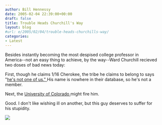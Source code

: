 ```yaml
---
author: Bill Hennessy
date: 2005-02-04 22:39:00+00:00
draft: false
title: Trouble Heads Churchill's Way
layout: blog
#url: e/2005/02/04/trouble-heads-churchills-way/
categories:
- Latest
---
```


Besides instantly becoming the most despised college professor in America--not an easy thing to achieve, by the way--Ward Churchill recieved two doses of bad news today:




First, though he claims 1/16 Cherokee, the tribe he claims to belong to says "[he's not one of us." ](https://www.rockymountainnews.com/drmn/local/article/0,1299,DRMN_15_3519179,00.html)His name is nowhere in their database, so he's not a member.




Next, the [University of Colorado ](https://news.yahoo.com/news?tmpl=story&u=/ap/20050204/ap_on_re_us/speaker_protest_5)might fire him.




Good. I don't like wishing ill on another, but this guy deserves to suffer for his stupidity.




[](https://www.poliblogger.com/wp-trackback.php/6132)




![](https://blog.billhennessy.com/aggbug.aspx?PostID=991)

